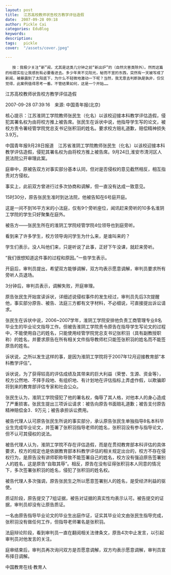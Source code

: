 ```yaml
---
layout: post  
title:  江苏高校教师状告校方教学评估造假  
date:  2007-09-28 09:18  
author: Pickle Cai  
categories: EduBlog  
keywords: 
description:   
tags:	pickle   
cover:  "/assets/cover.jpeg"  

---  
```

    
       按：我极少关注“新”闻，尤其是这类几分钟之前“新出炉”的（自然灾害类除外）。然而这篇的标题实在让我感到有必要看进去。多少年来不见阳光，秘而不宣的东西，突然有一天被写成了新闻，被暴露到了太阳底下，为什么不轻微地激动一下呢？当然，我无意去判断孰是孰非，仅仅觉得，此案例值得思考一番。不管结果如何，这是一个开始……



江苏高校教师状告校方教学评估造假



2007-09-28 07:39:16　来源: 中国青年报(北京)



核心提示：江苏淮阴工学院教师张民生（化名）以该校迎接本科教学评估造假，侵犯其署名权为由将校方推上被告席。张民生在诉状中说，他指导学生写的论文，被校方责令署经管学院党总支书记张积羽的姓名。要求校方赔礼道歉，赔偿精神损失3.9万。 





中国青年报9月28日报道　江苏省淮阴工学院教师张民生（化名）以该校迎接本科教学评估造假，侵犯其署名权为由将校方推上被告席。9月24日,淮安市清河区人民法院公开审理此案。



庭审中，原被告双方对事实部分基本认同，但对是否侵权的意见截然相反，相互指责对方侵权。



事实上，此前双方曾进行过多次协商和调解，但一直没有达成一致意见。



15时30分，原告张民生准时到达法院，他被告知在6号庭开庭。



这是一间不到16平方米的小法庭，仅有9个旁听座位，闻讯赶来旁听的10多名淮阴工学院的学生只好聚集在庭外。



被告方——张民生所在的淮阴工学院经管学院4位领导也到庭旁听。



看到来了许多学生，校方领导询问学生为什么来，是谁叫来的？



学生们表示，没人叫他们来，只是听说了此事，正好下午没课，就赶来旁听。



“我们很想知道这件事的过程和原因。”一些学生表示。



开庭后，审判员提出，希望双方能够调解，双方均表示愿意调解，审判员要求所有旁听人员退场。



3分钟后，审判员表示，调解失败，开庭审理。



原告张民生开始宣读诉状，详细述说侵权事件的发生经过，审判员先后3次提醒他，事实部分原告、被告、法庭三方都有文字材料，不必细说，可直接提出诉讼请求。



张民生在诉状中说，2006~2007学年，淮阴工学院安排他负责工商管理专业8名毕业生的毕业论文指导工作。但被告淮阴工学院责令原告在指导学生写论文的过程中，不能使用自己的姓名，只能使用经管学院党总支书记张积羽（具有副教授职称）的姓名，并要求原告在所有相关文件指导教师栏只能签张积羽的姓名而不能签原告的姓名。



诉状说，之所以发生这样的事，是因为淮阴工学院将于2007年12月迎接教育部“本科教学评估”。



诉状说，为了获得较高的评估成绩及其带来的巨大利益（荣誉、生源、资金等），校方公然地、不择手段地、有组织地、有计划地在评估指标上弄虚作假，以欺骗即将到来的教育部评估专家和社会公众。



张民生认为，淮阴工学院侵犯了他的署名权，侮辱了其人格，对他本人的身心造成了严重损害。张民生提出三项诉讼请求：被告向原告书面赔礼道歉；被告支付原告精神赔偿金3．9万元；被告承担诉讼费用。



被告代理人认可原告张民生所说的事实部分，承认原告张民生单独指导8名本科毕业生完成毕业论文，并签署了张积羽指导老师的姓名，张积羽没有参与指导论文，但不认可其侵权的说法。



被告代理人认为，淮阴工学院不存在评估造假，而是在贯彻教育部本科评估的具体要求，校方的规定也是依据教育部本科教学评估的相关规定出台的，校方不存在侵权行为，是原告没有讲师职称导致不能签署自己的姓名，校方没有强迫原告签署别人的姓名，这是原告“自取其辱”。相反，原告在没有征得张积羽本人同意的情况下，多次签署张积羽的姓名，侵犯了张积羽的姓名权。



被告代理人多次强调，原告张民生之所以愿意签署别人的姓名，是受经济利益的驱使。



质证阶段，原告提交了7组证据，被告对证据的真实性均表示认可。被告提交的证据，审判员却没有让原告质证。



一名由原告指导毕业论文的毕业生出庭作证，证实其毕业论文由张民生指导完成，张积羽没有做任何工作，但指导老师署名是张积羽。



法庭辩论阶段，看到审判员一直在翻阅相关法律条文，原告4次中止发言，以引起审判员对他发言的关注。



庭审结束后，审判员再次询问双方是否愿意调解，双方均表示愿意调解，审判员宣布择日调解。



		    
 中国教育在线·教育人

